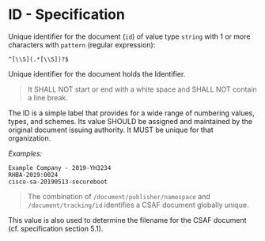 # ID - Specification

Unique identifier for the document (`id`) of value type `string` with 1 or more characters with `pattern` (regular
expression):

```
^[\\S](.*[\\S])?$
```

Unique identifier for the document holds the Identifier.

> It SHALL NOT start or end with a white space and SHALL NOT contain a line break.

The ID is a simple label that provides for a wide range of numbering values, types, and schemes.
Its value SHOULD be assigned and maintained by the original document issuing authority. It MUST be unique for that
organization.

*Examples:*

```
Example Company - 2019-YH3234
RHBA-2019:0024
cisco-sa-20190513-secureboot
```

> The combination of `/document/publisher/namespace` and `/document/tracking/id` identifies a CSAF document globally
> unique.

This value is also used to determine the filename for the CSAF document (cf. specification section 5.1).
